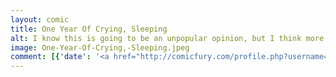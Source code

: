 ```yaml
---
layout: comic
title: One Year Of Crying, Sleeping
alt: I know this is going to be an unpopular opinion, but I think more ladies should be in the maths.  Specifically, the maths going on in my bedroom.
image: One-Year-Of-Crying,-Sleeping.jpeg
comment: [{'date': '<a href="http://comicfury.com/profile.php?username=tecco_dsilva" title="tecco_dsilva">tecco_dsilva</a>', 'username': 'tecco_dsilva', 'comment': 'Pictured as exemplars are not necessarily those I spend the most time with, but a fairly good sampling.  I selected only those who have appeared in this comic at least twice (with a throwback to icrywhileusleep v1 on the right), who are male and something like math-cs-physics.'}, {'date': '24th Mar 2015, 5:27 PM', 'username': 'ThornsInOurSide', 'comment': 'Ha ha, this dude is totally gross!  And the Rubik&#039;s cube, the nerdy hipster of puzzles...'}, {'date': '25th Mar 2015, 7:21 AM', 'username': 'tecco_dsilva', 'comment': '<a href="http://www.math.harvard.edu/~jjchen/docs/Group%20Theory%20and%20the%20Rubik&#039;s%20Cube.pdf">Group Theory and the Rubik&#039;s Cube</a>'}]
---
```

